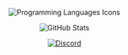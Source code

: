 <p align="center">
  <img src="https://skillicons.dev/icons?i=py,go,js,rust" alt="Programming Languages Icons"/>
</p>

<p align="center">
  <img src="https://github-readme-stats.vercel.app/api/?username=alluding&title_color=ffffff&text_color=ffffff&show_icons=true&bg_color=00000000&hide_border=true&icon_color=ffffff&hide_title=true&count_private=true" alt="GitHub Stats"/>
</p>

<p align="center">
  <a href="discord">
    <img src="https://img.discord.dog/1062461827583312012?font=poppins&customStatus=presence&backgroundColor=000000&bar1=000000&bar2=000000&backgroundColor2=000000&edgeRoundness=30&gradientOpacity=3" alt="Discord"/>
  </a>
</p>


